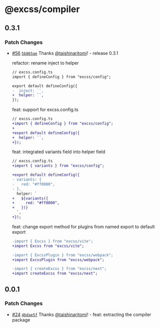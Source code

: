 # @excss/compiler

## 0.3.1

### Patch Changes

- [#56](https://github.com/taishinaritomi/excss/pull/56) [`5b865ae`](https://github.com/taishinaritomi/excss/commit/5b865ae9532c4c3c3125f251d4c83565de2a8656) Thanks [@taishinaritomi](https://github.com/taishinaritomi)! - release 0.3.1

  refactor: rename inject to helper

  ```diff
  // excss.config.ts
  import { defineConfig } from "excss/config";

  export default defineConfig({
  -  inject: ``,
  +  helper: ``,
  });
  ```

  feat: support for excss.config.ts

  ```diff
  // excss.config.ts
  +import { defineConfig } from "excss/config";
  +
  +export default defineConfig({
  +  helper: ``,
  +});
  ```

  feat: integrated variants field into helper field

  ```diff
  // excss.config.ts
  +import { variants } from "excss/config";

  +export default defineConfig({
  - variants: {
  -   red: "#ff0000",
  - },
    helper: `
  +   ${variants({
  +     red: "#ff0000",
  +   })}
    `,
  +});
  ```

  feat: change export method for plugins from named export to default export

  ```diff
  -import { Excss } from "excss/vite";
  +import Excss from "excss/vite";

  -import { ExcssPlugin } from "excss/webpack";
  +import ExcssPlugin from "excss/webpack";

  -import { createExcss } from "excss/next";
  +import createExcss from "excss/next";
  ```

## 0.0.1

### Patch Changes

- [#24](https://github.com/taishinaritomi/excss/pull/24) [`4bdae5f`](https://github.com/taishinaritomi/excss/commit/4bdae5f0e68b1b81dc4e69f53336a1186becde16) Thanks [@taishinaritomi](https://github.com/taishinaritomi)! - feat: extracting the compiler package
